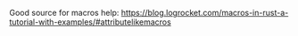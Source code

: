 Good source for macros help: https://blog.logrocket.com/macros-in-rust-a-tutorial-with-examples/#attributelikemacros
